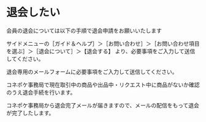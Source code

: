 # 退会したい

   会員の退会については以下の手順で退会申請をお願いいたします  

サイドメニューの［ガイド＆ヘルプ］＞［お問い合わせ］＞［お問い合わせ項目を選ぶ］＞［退会について］＞【退会する】
より、必要事項をご入力して送信してください。

退会専用のメールフォームに必要事項をご入力して送信してください。

コネポケ事務局で現在取引中の商品や出品中・リクエスト中に商品がないか確認のうえ退会手続を行います。

コネポケ事務局から退会完了メールが届きますので、メールの配信をもって退会が完了したします。
